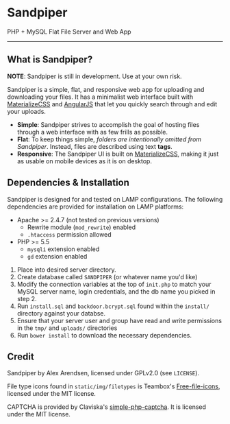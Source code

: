 # Sandpiper
PHP + MySQL Flat File Server and Web App

---

## What is Sandpiper?

**NOTE**: Sandpiper is still in development. Use at your own risk.

Sandpiper is a simple, flat, and responsive web app for uploading and
downloading your files. It has a minimalist web interface built with
[MaterializeCSS](http://materializecss.com/) and
[AngularJS](http://angularjs.org/) that let you quickly search through and
edit your uploads.

* **Simple**: Sandpiper strives to accomplish the goal of hosting files through
a web interface with as few frills as possible.
* **Flat**: To keep things simple, *folders are intentionally omitted from
Sandpiper*. Instead, files are described using text **tags**.
* **Responsive**: The Sandpiper UI is built on
[MaterializeCSS](http://materializecss.com/), making it just as usable on
mobile devices as it is on desktop.

## Dependencies & Installation

Sandpiper is designed for and tested on LAMP configurations. The following
dependencies are provided for installation on LAMP platforms:

* Apache >= 2.4.7 (not tested on previous versions)
	* Rewrite module (`mod_rewrite`) enabled
	* `.htaccess` permission allowed
* PHP >= 5.5
	* `mysqli` extension enabled
	* `gd` extension enabled


1. Place into desired server directory.
2. Create database called `SANDPIPER` (or whatever name you'd like)
3. Modify the connection variables at the top of `init.php` to match your MySQL
server name, login credentials, and the db name you picked in step 2.
4. Run `install.sql` and `backdoor.bcrypt.sql` found within the `install/`
directory against your databse.
5. Ensure that your server user and group have read and write permissions in
the `tmp/` and `uploads/` directories
6. Run `bower install` to download the necessary dependencies.

## Credit

Sandpiper by Alex Arendsen, licensed under GPLv2.0 (see `LICENSE`).

File type icons found in `static/img/filetypes` is Teambox's
[Free-file-icons](https://github.com/teambox/Free-file-icons), licensed under
the MIT license.

CAPTCHA is provided by Claviska's
[simple-php-captcha](https://github.com/claviska/simple-php-captcha). It is
licensed under the MIT license.